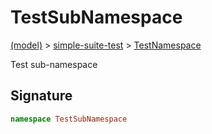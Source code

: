 
# TestSubNamespace

[(model)](./index) &gt; [simple-suite-test](./simple-suite-test) &gt; [TestNamespace](./simple-suite-test/testnamespace-namespace)

Test sub-namespace

## Signature

```typescript
namespace TestSubNamespace 
```
